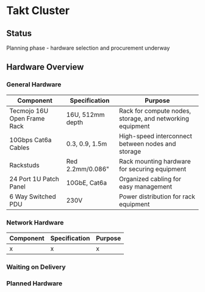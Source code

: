 # Takt Cluster

## Status

Planning phase - hardware selection and procurement underway

## Hardware Overview

### General Hardware

| Component | Specification | Purpose |
|-----------|---------------|---------|
| Tecmojo 16U Open Frame Rack | 16U, 512mm depth | Rack for compute nodes, storage, and networking equipment |
| 10Gbps Cat6a Cables | 0.3, 0.9, 1.5m | High-speed interconnect between nodes and storage |
| Rackstuds | Red 2.2mm/0.086" | Rack mounting hardware for securing equipment |
| 24 Port 1U Patch Panel | 10GbE, Cat6a | Organized cabling for easy management |
| 6 Way Switched PDU | 230V | Power distribution for rack equipment |

### Network Hardware

| Component | Specification | Purpose |
|-----------|---------------|---------|
| x | x | x |

### Waiting on Delivery

### Planned Hardware
